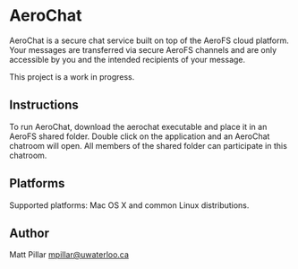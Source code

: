 AeroChat
===

AeroChat is a secure chat service built on top of the AeroFS cloud platform. Your messages are transferred via secure AeroFS channels and are only accessible by you and the intended recipients of your message.

This project is a work in progress.

Instructions
---

To run AeroChat, download the aerochat executable and place it in an AeroFS shared folder. Double click on the application and an AeroChat chatroom will open. All members of the shared folder can participate in this chatroom.

Platforms
---
Supported platforms: Mac OS X and common Linux distributions.

Author
---
Matt Pillar <mpillar@uwaterloo.ca>
